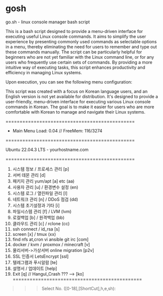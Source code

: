 # gosh
go.sh - linux console manager bash script 

This is a bash script designed to provide a menu-driven interface for executing useful Linux console commands. It aims to simplify the user experience by presenting commonly used commands as selectable options in a menu, thereby eliminating the need for users to remember and type out these commands manually. 
The script can be particularly helpful for beginners who are not yet familiar with the Linux command line, or for any users who frequently use certain sets of commands. By providing a more intuitive way of executing tasks, this script enhances productivity and efficiency in managing Linux systems.

Upon execution, you can see the following menu configuration:

This script was created with a focus on Korean language users, and an English version is not yet available for distribution. It's designed to provide a user-friendly, menu-driven interface for executing various Linux console commands in Korean. The goal is to make it easier for users who are more comfortable with Korean to manage and navigate their Linux systems.

==============================================

*  Main Menu  Load:  0.04  // FreeMem: 116/3274

==============================================

Ubuntu 22.04.3 LTS - yourhostname.com

==============================================
1.  시스템 정보 / 프로세스 관리 [p]
2.  서버 데몬 관리 [d]
3.  패키지 관리 yum/apt [a] etc (aa)
4.  사용자 관리 [u] / 환경변수 설정 (en)
5.  시스템 로그 / 열린파일 관리 [l]
6.  네트워크 관리 [n] / DDoS 점검 (dd)
7.  시스템 초기설정과 기타 [i]
8.  파일시스템 관리 [f] / LVM (lvm)
9.  로컬백업 [b] / 원격백업 (bb)
10. 클라우드 관리 [c] / rclone (cc)
11. ssh connect / id_rsa [s]
12. screen [x] / tmux (xx)
13. find nfs at,cron vi ansible git irc [com]
14. docker / kvm / proxmox / minecraft [v]
15. 물리서버->가상서버 online migration [p2v]
16. SSL 인증서 LetsEncrypt [ssl]
17. 텔레그램과 푸시알람 [te]
18. 설명서 / 업데이트 [help]
0.  Exit [q] // Hangul_Crash ??? --> [ko]
==============================================
>>> Select No. ([0-18],[ShortCut],h,e,sh):



